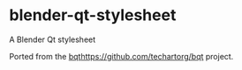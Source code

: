 # blender-qt-stylesheet
A Blender Qt stylesheet

Ported from the [bqt](https://github.com/techartorg/bqt)https://github.com/techartorg/bqt project.


